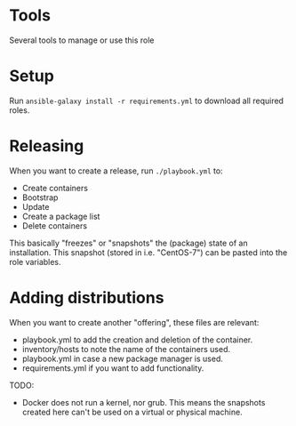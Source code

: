 # Tools
Several tools to manage or use this role

# Setup
Run `ansible-galaxy install -r requirements.yml` to download all required roles.

# Releasing
When you want to create a release, run `./playbook.yml` to:
- Create containers
- Bootstrap
- Update
- Create a package list
- Delete containers

This basically "freezes" or "snapshots" the (package) state of an installation. This snapshot (stored in i.e. "CentOS-7") can be pasted into the role variables.

# Adding distributions
When you want to create another "offering", these files are relevant:
- playbook.yml to add the creation and deletion of the container.
- inventory/hosts to note the name of the containers used.
- playbook.yml in case a new package manager is used.
- requirements.yml if you want to add functionality.

TODO:
- Docker does not run a kernel, nor grub. This means the snapshots created here can't be used on a virtual or physical machine.

